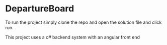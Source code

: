 # DepartureBoard

To run the project simply clone the repo and open the solution file and click run.

This project uses a c# backend system with an angular front end
